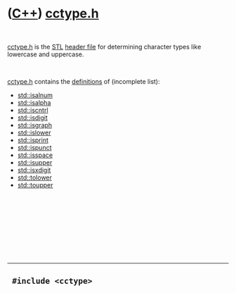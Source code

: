 
 

 

 

 

 

([C++](Cpp.md)) [cctype.h](CppCctypeH.md)
===========================================

 

[cctype.h](CppCctypeH.md) is the [STL](CppStl.md) [header
file](CppHeaderFile.md) for determining character types like lowercase
and uppercase.

 

[cctype.h](CppCctypeH.md) contains the [definitions](CppDefinition.md)
of (incomplete list):

-   [std::isalnum](CppIsalnum.md)
-   [std::isalpha](CppIsalpha.md)
-   [std::iscntrl](CppIscntrl.md)
-   [std::isdigit](CppIsdigit.md)
-   [std::isgraph](CppIsgraph.md)
-   [std::islower](CppIslower.md)
-   [std::isprint](CppIsprint.md)
-   [std::ispunct](CppIspunct.md)
-   [std::isspace](CppIsspace.md)
-   [std::isupper](CppIsupper.md)
-   [std::isxdigit](CppIsxdigit.md)
-   [std::tolower](CppTolower.md)
-   [std::toupper](CppToupper.md)

 

 

 

 

 

  ----------------------
  ` #include <cctype>`
  ----------------------

 

 

 

 

 

 

